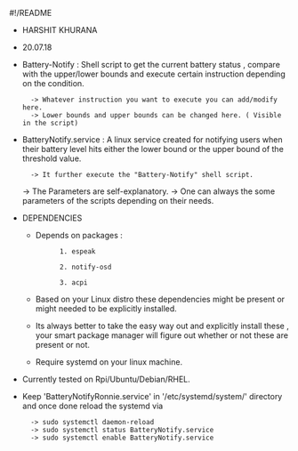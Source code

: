 
#!/README

* HARSHIT KHURANA
* 20.07.18

* Battery-Notify : Shell script to get the current battery status , compare with the upper/lower bounds and execute certain instruction depending on the condition.

		-> Whatever instruction you want to execute you can add/modify here.
		-> Lower bounds and upper bounds can be changed here. ( Visible in the script)

* BatteryNotify.service : A linux service created for notifying users when their battery level hits either the lower bound or the upper bound of the threshold value. 

		-> It further execute the "Battery-Notify" shell script.
	-> The Parameters are self-explanatory.
	-> One can always the some parameters of the scripts depending on their needs.
	

* DEPENDENCIES 
	
	* Depends on packages :

				1. espeak 

				2. notify-osd

				3. acpi

	* Based on your Linux distro these dependencies might be present or might needed to be explicitly installed.
	* Its always better to take the easy way out and explicitly install these , your smart package manager will figure out whether or not these are present or not.
	* Require systemd on your linux machine.

* Currently tested on Rpi/Ubuntu/Debian/RHEL.
* Keep 'BatteryNotifyRonnie.service' in '/etc/systemd/system/' directory and once done reload the systemd via
		
		-> sudo systemctl daemon-reload
		-> sudo systemctl status BatteryNotify.service 
		-> sudo systemctl enable BatteryNotify.service 
